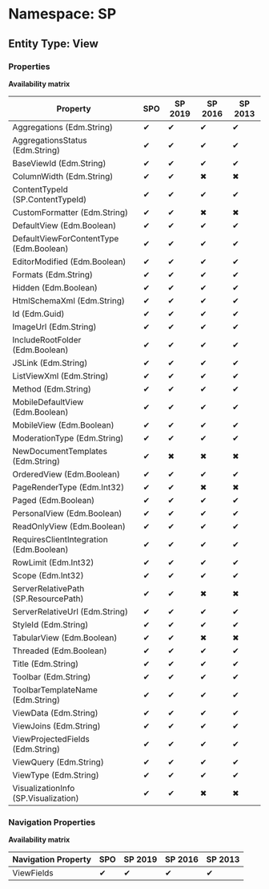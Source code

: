 # Namespace: SP

## Entity Type: View

### Properties

**Availability matrix**

Property | SPO | SP 2019 | SP 2016 | SP 2013
----------|-----|---------|---------|--------
Aggregations (Edm.String) | ✔ | ✔ | ✔ | ✔
AggregationsStatus (Edm.String) | ✔ | ✔ | ✔ | ✔
BaseViewId (Edm.String) | ✔ | ✔ | ✔ | ✔
ColumnWidth (Edm.String) | ✔ | ✔ | ✖ | ✖
ContentTypeId (SP.ContentTypeId) | ✔ | ✔ | ✔ | ✔
CustomFormatter (Edm.String) | ✔ | ✔ | ✖ | ✖
DefaultView (Edm.Boolean) | ✔ | ✔ | ✔ | ✔
DefaultViewForContentType (Edm.Boolean) | ✔ | ✔ | ✔ | ✔
EditorModified (Edm.Boolean) | ✔ | ✔ | ✔ | ✔
Formats (Edm.String) | ✔ | ✔ | ✔ | ✔
Hidden (Edm.Boolean) | ✔ | ✔ | ✔ | ✔
HtmlSchemaXml (Edm.String) | ✔ | ✔ | ✔ | ✔
Id (Edm.Guid) | ✔ | ✔ | ✔ | ✔
ImageUrl (Edm.String) | ✔ | ✔ | ✔ | ✔
IncludeRootFolder (Edm.Boolean) | ✔ | ✔ | ✔ | ✔
JSLink (Edm.String) | ✔ | ✔ | ✔ | ✔
ListViewXml (Edm.String) | ✔ | ✔ | ✔ | ✔
Method (Edm.String) | ✔ | ✔ | ✔ | ✔
MobileDefaultView (Edm.Boolean) | ✔ | ✔ | ✔ | ✔
MobileView (Edm.Boolean) | ✔ | ✔ | ✔ | ✔
ModerationType (Edm.String) | ✔ | ✔ | ✔ | ✔
NewDocumentTemplates (Edm.String) | ✔ | ✖ | ✖ | ✖
OrderedView (Edm.Boolean) | ✔ | ✔ | ✔ | ✔
PageRenderType (Edm.Int32) | ✔ | ✔ | ✖ | ✖
Paged (Edm.Boolean) | ✔ | ✔ | ✔ | ✔
PersonalView (Edm.Boolean) | ✔ | ✔ | ✔ | ✔
ReadOnlyView (Edm.Boolean) | ✔ | ✔ | ✔ | ✔
RequiresClientIntegration (Edm.Boolean) | ✔ | ✔ | ✔ | ✔
RowLimit (Edm.Int32) | ✔ | ✔ | ✔ | ✔
Scope (Edm.Int32) | ✔ | ✔ | ✔ | ✔
ServerRelativePath (SP.ResourcePath) | ✔ | ✔ | ✖ | ✖
ServerRelativeUrl (Edm.String) | ✔ | ✔ | ✔ | ✔
StyleId (Edm.String) | ✔ | ✔ | ✔ | ✔
TabularView (Edm.Boolean) | ✔ | ✔ | ✖ | ✖
Threaded (Edm.Boolean) | ✔ | ✔ | ✔ | ✔
Title (Edm.String) | ✔ | ✔ | ✔ | ✔
Toolbar (Edm.String) | ✔ | ✔ | ✔ | ✔
ToolbarTemplateName (Edm.String) | ✔ | ✔ | ✔ | ✔
ViewData (Edm.String) | ✔ | ✔ | ✔ | ✔
ViewJoins (Edm.String) | ✔ | ✔ | ✔ | ✔
ViewProjectedFields (Edm.String) | ✔ | ✔ | ✔ | ✔
ViewQuery (Edm.String) | ✔ | ✔ | ✔ | ✔
ViewType (Edm.String) | ✔ | ✔ | ✔ | ✔
VisualizationInfo (SP.Visualization) | ✔ | ✔ | ✖ | ✖

### Navigation Properties

**Availability matrix**

Navigation Property | SPO | SP 2019 | SP 2016 | SP 2013
----------|-----|---------|---------|--------
ViewFields | ✔ | ✔ | ✔ | ✔
